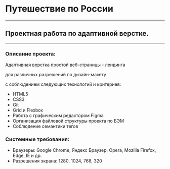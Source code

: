 # Путешествие по России
___
## Проектная работа по адаптивной верстке.
___
### Описание проекта:
Адаптивная верстка простой веб-страницы - лендинга

для различных разрешений по дизайн-макету

с соблюдением следующих технологий и критериев:

- HTML5
- CSS3
- Git
- Grid и Flexbox
- Работа с графическим редактором Figma
- Организация файловой структуры проекта по БЭМ
- Соблюдение семантики тегов

### Системные требования:
- Браузеры: Google Chrome, Яндекс Браузер, Opera,
  Mozilla Firefox, Edge, IE и др.
- Разрешения экрана: 1280, 1024, 768, 320
